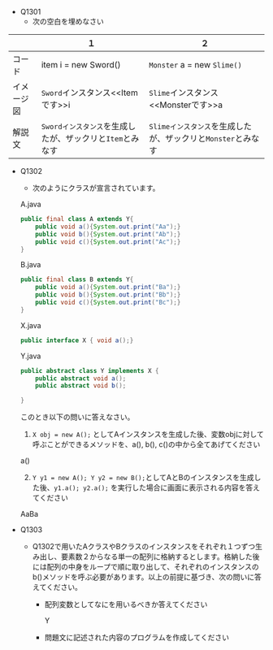 - Q1301
    - 次の空白を埋めなさい

|            | １                                                        | ２                                                           |
|------------|-----------------------------------------------------------|--------------------------------------------------------------|
| コード     | item i = new Sword()                                      | `Monster` a = new `Slime()`                                  |
| イメージ図 | `Sword`インスタンス<<Itemです>>i                          | `Slime`インスタンス<<Monsterです>>a                          |
| 解説文     | `Swordインスタンス`を生成したが、ザックリと`Item`とみなす | `Slimeインスタンス`を生成したが、ザックリと`Monster`とみなす |

- Q1302
    - 次のようにクラスが宣言されています。

    A.java

    ```java
    public final class A extends Y{
        public void a(){System.out.print("Aa");}
        public void b(){System.out.print("Ab");}
        public void c(){System.out.print("Ac");}
    }
    ```

    B.java
    
    ```java
    public final class B extends Y{
        public void a(){System.out.print("Ba");}
        public void b(){System.out.print("Bb");}
        public void c(){System.out.print("Bc");}
    }
    ```

    X.java

    ```java
    public interface X { void a();}
    ```

    Y.java

    ```java
    public abstract class Y implements X {
        public abstract void a();
        public abstract void b();
    
    }
    ```

    このとき以下の問いに答えなさい。

    1. `X obj = new A();` としてAインスタンスを生成した後、変数objに対して呼ぶことができるメソッドを、a(), b(), c()の中から全てあげてください

    a()

    2. `Y y1 = new A(); Y y2 = new B();`としてAとBのインスタンスを生成した後、`y1.a(); y2.a();` を実行した場合に画面に表示される内容を答えてください

    AaBa

- Q1303
    - Q1302で用いたAクラスやBクラスのインスタンスをそれぞれ１つずつ生み出し、要素数２からなる単一の配列に格納するとします。格納した後には配列の中身をループで順に取り出して、それぞれのインスタンスのb()メソッドを呼ぶ必要があります。以上の前提に基づき、次の問いに答えてください。

        - 配列変数としてなにを用いるべきか答えてください

            Y
            
        - 問題文に記述された内容のプログラムを作成してください
